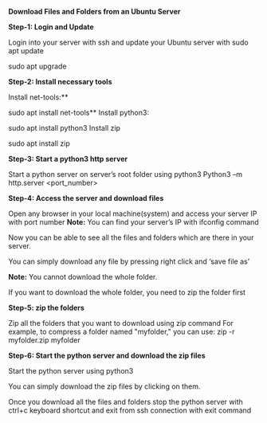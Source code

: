 **Download Files and Folders from an Ubuntu Server** 

**Step-1: Login and Update** 

Login into your server with ssh and update your Ubuntu server with sudo apt update 

sudo apt upgrade 

**Step-2: Install necessary tools** 

Install net-tools:**  

sudo apt install net-tools** Install python3: 

sudo apt install python3 Install zip 

sudo apt install zip 

**Step-3: Start a python3 http server** 

Start a python server on server’s root folder using python3 Python3 –m http.server <port\_number> 

**Step-4: Access the server and download files** 

Open any browser in your local machine(system) and access your server IP with port number **Note:** You can find your server’s IP with ifconfig command 

Now you can be able to see all the files and folders which are there in your server. 

You can simply download any file by pressing right click and ‘save file as’ 

**Note:** You cannot download the whole folder.  

If you want to download the whole folder, you need to zip the folder first 

**Step-5: zip the folders** 

Zip all the folders that you want to download using zip command For example, to compress a folder named "myfolder," you can use: zip -r myfolder.zip myfolder 

**Step-6: Start the python server and download the zip files** 

Start the python server using python3 

You can simply download the zip files by clicking on them. 

Once you download all the files and folders stop the python server with ctrl+c keyboard shortcut and exit from ssh connection with exit command 
